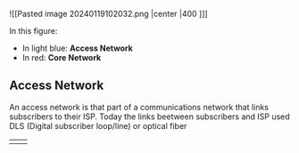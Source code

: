 ![[Pasted image 20240119102032.png |center |400 ]]]

In this figure: 
- In light blue: **Access Network** 
- In red: **Core Network** 
## Access Network

An access network is that part of a communications network that links subscribers to their ISP.
Today the links beetween subscribers and ISP used DLS (Digital subscriber loop/line) or optical fiber

| | |
| --- | --- |
|  |  |
